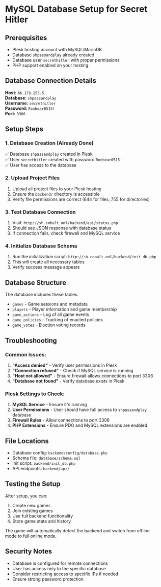 # MySQL Database Setup for Secret Hitler

## Prerequisites
- Plesk hosting account with MySQL/MariaDB
- Database `shpassandplay` already created
- Database user `secrethitler` with proper permissions
- PHP support enabled on your hosting

## Database Connection Details

**Host:** `66.179.253.5`  
**Database:** `shpassandplay`  
**Username:** `secrethitler`  
**Password:** `Roobear0515!`  
**Port:** `3306`

## Setup Steps

### 1. Database Creation (Already Done)
✅ Database `shpassandplay` created in Plesk  
✅ User `secrethitler` created with password `Roobear0515!`  
✅ User has access to the database  

### 2. Upload Project Files
1. Upload all project files to your Plesk hosting
2. Ensure the `backend/` directory is accessible
3. Verify file permissions are correct (644 for files, 755 for directories)

### 3. Test Database Connection
1. Visit: `http://sh.cobalt.onl/backend/api/status.php`
2. Should see JSON response with database status
3. If connection fails, check firewall and MySQL service

### 4. Initialize Database Schema
1. Run the initialization script: `http://sh.cobalt.onl/backend/init_db.php`
2. This will create all necessary tables
3. Verify success message appears

## Database Structure

The database includes these tables:
- `games` - Game sessions and metadata
- `players` - Player information and game membership
- `game_actions` - Log of all game events
- `game_policies` - Tracking of enacted policies
- `game_votes` - Election voting records

## Troubleshooting

### Common Issues:
1. **"Access denied"** - Verify user permissions in Plesk
2. **"Connection refused"** - Check if MySQL service is running
3. **"Host not allowed"** - Ensure firewall allows connections to port 3306
4. **"Database not found"** - Verify database exists in Plesk

### Plesk Settings to Check:
1. **MySQL Service** - Ensure it's running
2. **User Permissions** - User should have full access to `shpassandplay` database
3. **Firewall Rules** - Allow connections to port 3306
4. **PHP Extensions** - Ensure PDO and MySQL extensions are enabled

## File Locations
- Database config: `backend/config/database.php`
- Schema file: `database/schema.sql`
- Init script: `backend/init_db.php`
- API endpoints: `backend/api/`

## Testing the Setup

After setup, you can:
1. Create new games
2. Join existing games
3. Use full backend functionality
4. Store game state and history

The game will automatically detect the backend and switch from offline mode to full online mode.

## Security Notes
- Database is configured for remote connections
- User has access only to the specific database
- Consider restricting access to specific IPs if needed
- Ensure strong password protection
